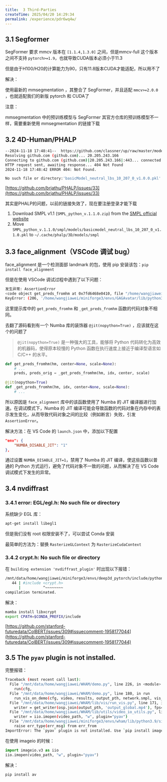 ```yaml
---
title:  3 Third-Parties
createTime: 2025/04/20 14:29:34
permalink: /experience/pdr6wq4w/
---
```

## 3.1 Segformer

SegFormer 要求 mmcv 版本在 `[1.1.4,1.3.0]` 之间，但是mmcv-full 这个版本之间不支持 `pytorch>=1.9`，也就导致CUDA版本必须小于11.3

但是由于H100/H20的计算能力为90，只有11.8版本CUDA才能适配，所以用不了

解决：

使用最新的 mmsegmentation ，其整合了 SegFormer，并且适配 `mmcv>=2.0.0` ，也就适配我们的新版 pytorch 和 CUDA了

注意：

mmsegmentation 中的预训练模型与 SegFormer 其官方仓库的预训练模型不一样，需要重新使用 mmsegmentation 的链接下载

## 3.2 4D-Human/PHALP

```bash
--2024-11-18 17:48:41--  https://github.com/classner/up/raw/master/models/3D/basicModel_neutral_lbs_10_207_0_v1.0.0.pkl
Resolving github.com (github.com)... 20.205.243.166
Connecting to github.com (github.com)|20.205.243.166|:443... connected.
HTTP request sent, awaiting response... 404 Not Found
2024-11-18 17:48:42 ERROR 404: Not Found.

No such file or directory:'basicModel_neutral_lbs_10_207_0_v1.0.0.pkl'
```

[https://github.com/brjathu/PHALP/issues/33](https://github.com/brjathu/PHALP/issues/33)

其实是PHALP的问题，以前的链接失效了，现在要注册登录才能下载

1. Download SMPL v1.1 (`SMPL_python_v.1.1.0.zip`) from the [SMPL official website](https://smpl.is.tue.mpg.de/download.php)
2. Move `SMPL_python_v.1.1.0/smpl/models/basicmodel_neutral_lbs_10_207_0_v1.1.0.pkl` to `~/.cache/phalp/3D/models/smpl`

## 3.3 face_alignment（VSCode 调试 bug）

face_alignment 是一个检测面部 landmark 的包，使用 pip 安装该包：`pip install face_alignment`

但是在使用 VSCode 调试过程中遇到了以下问题：

```bash
发生异常: AssertionError
<code object get_preds_fromhm at 0x7fd6468e0410, file "/home/wangjiawei/miniforge3/envs/GAGAvatar/lib/python3.12/site-packages/face_alignment/utils.py", line 185> != <code object _get_preds_fromhm at 0x5630e15b9830, file "/home/wangjiawei/miniforge3/envs/GAGAvatar/lib/python3.12/site-packages/face_alignment/utils.py", line 206>
KeyError: (206, '/home/wangjiawei/miniforge3/envs/GAGAvatar/lib/python3.12/site-packages/face_alignment/utils.py', <code object _get_preds_fromhm at 0x5630e15b9830, file "/home/wangjiawei/miniforge3/envs/GAGAvatar/lib/python3.12/site-packages/face_alignment/utils.py", line 206>)
```

这里提示库中的 `get_preds_fromhm` 和 `_get_preds_fromhm` 函数的代码对象不相同。

去翻了源码看到有一个 Numba 库的装饰器 `@jit(nopython=True)` ，应该就在这个的问题了

> `@jit(nopython=True)` 是一种强大的工具，能够将 Python 代码转化为高效的机器码，使得原本较慢的 Python 函数在执行速度上接近于编译型语言如 C/C++ 的水平。

```python
def get_preds_fromhm(hm, center=None, scale=None):
    # ...
    preds, preds_orig = _get_preds_fromhm(hm, idx, center, scale)
 
@jit(nopython=True)
def _get_preds_fromhm(hm, idx, center=None, scale=None):
    # ...
```

所以原因是 `face_alignment` 库中的该函数使用了 Numba 的 JIT 编译器进行加速。在调试模式下，Numba 的 JIT 编译可能会导致函数的代码对象在内存中的表示发生变化，从而导致代码对象之间的比较（例如断言）失败，引发 `AssertionError`。

解决方法：在 VS Code 的 `launch.json` 中，添加以下配置

```json
"env": {
    "NUMBA_DISABLE_JIT": "1"
},
```

通过设置 `NUMBA_DISABLE_JIT=1`，禁用了 Numba 的 JIT 编译，使这些函数以普通的 Python 方式运行，避免了代码对象不一致的问题，从而解决了在 VS Code 调试模式下发生的异常。



## 3.4 nvdiffrast

### 3.4.1 error: EGL/egl.h: No such file or directory

系统缺少 EGL 库：

```bash
apt-get install libegl1
```

但是我们没有 root 权限安装不了，可以尝试 Conda 安装

最简单的方法为：替换 `RasterizeGLContext` 为 `RasterizeCudaContext` 

### 3.4.2 crypt.h: No such file or directory

在 `building extension 'nvdiffrast_plugin'` 时出现以下报错：

```bash
/mnt/data/home/wangjiawei/miniforge3/envs/deep3d_pytorch/include/python3.8/Python.h:44:10: fatal error: crypt.h: No such file or directory
   44 | #include <crypt.h>
      |          ^~~~~~~~~
compilation terminated.
```

解决：

```bash
mamba install libxcrypt
export CPATH=$CONDA_PREFIX/include
```

[https://github.com/stanford-futuredata/ColBERT/issues/309#issuecomment-1958177044](https://github.com/stanford-futuredata/ColBERT/issues/309#issuecomment-1958177044)

## 3.5 The `pyav` plugin is not installed.

完整报错：

```bash
Traceback (most recent call last):
  File "/mnt/data/home/wangjiawei/WHAM/demo.py", line 226, in <module>
    run(cfg,
  File "/mnt/data/home/wangjiawei/WHAM/demo.py", line 180, in run
    run_vis_on_demo(cfg, video, results, output_pth, network.smpl, vis_global=run_global)
  File "/mnt/data/home/wangjiawei/WHAM/lib/vis/run_vis.py", line 171, in run_vis_on_demo
    writer = get_writer(osp.join(output_pth, 'output_global.mp4'), fps=30, crf=23)
  File "/mnt/data/home/wangjiawei/WHAM/lib/utils/video_io_utils.py", line 86, in get_writer
    writer = iio.imopen(video_path, "w", plugin="pyav")
  File "/mnt/data/home/wangjiawei/miniforge3/envs/wham/lib/python3.9/site-packages/imageio/core/imopen.py", line 156, in imopen
    raise err_type(err_msg) from err_from
ImportError: The `pyav` plugin is not installed. Use `pip install imageio[pyav]` to install it.
```

在使用 imageio 的时候：

```python
import imageio.v3 as iio
iio.imopen(video_path, "w", plugin="pyav") 
```

解决：

```bash
pip install av
```
